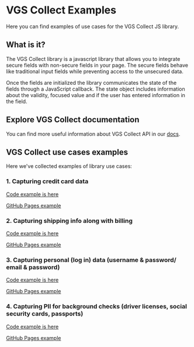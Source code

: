 # VGS Collect Examples

Here you can find examples of use cases for the VGS Collect JS library.

## What is it?

The VGS Collect library is a javascript library that allows you to integrate secure fields with non-secure fields in your page. The secure fields behave like traditional input fields while preventing access to the unsecured data.

Once the fields are initialized the library communicates the state of the fields through a JavaScript callback. The state object includes information about the validity, focused value and if the user has entered information in the field.

## Explore VGS Collect documentation

You can find more useful information about VGS Collect API in our [docs](https://www.verygoodsecurity.com/docs/vgs-collect/what-is-it).

## VGS Collect use cases examples

Here we've collected examples of library use cases:

### 1. Capturing credit card data

[Code example is here](examples/v2/credit-card-example)

[GitHub Pages example](https://verygoodsecurity.github.io/vgs-collect-examples/#credit-card-example)

### 2. Capturing shipping info along with billing

[Code example is here](examples/v2/shipping-info-example)

[GitHub Pages example](https://verygoodsecurity.github.io/vgs-collect-examples/#shipping-info-example)

### 3. Capturing personal (log in) data (username & password/ email & password)

[Code example is here](examples/v2/login-data-example)

[GitHub Pages example](https://verygoodsecurity.github.io/vgs-collect-examples/#login-data-example)

### 4. Capturing PII for background checks (driver licenses, social security cards, passports)  
 
[Code example is here](examples/v2/pii-example)

[GitHub Pages example](https://verygoodsecurity.github.io/vgs-collect-examples/#pii-example)

